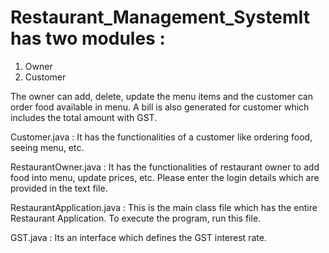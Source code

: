 # Restaurant_Management_SystemIt has two modules :

1) Owner
2) Customer

The owner can add, delete, update the menu items and the customer can order food available in menu. 
A bill is also generated for customer which includes the total amount with GST.

Customer.java : It has the functionalities of a customer like ordering food, seeing menu, etc.

RestaurantOwner.java : It has the functionalities of restaurant owner to add food into menu, update prices, etc.
Please enter the login details which are provided in the text file. 

RestaurantApplication.java : This is the main class file which has the entire Restaurant Application. To execute the program, run this file.

GST.java : Its an interface which defines the GST interest rate.
